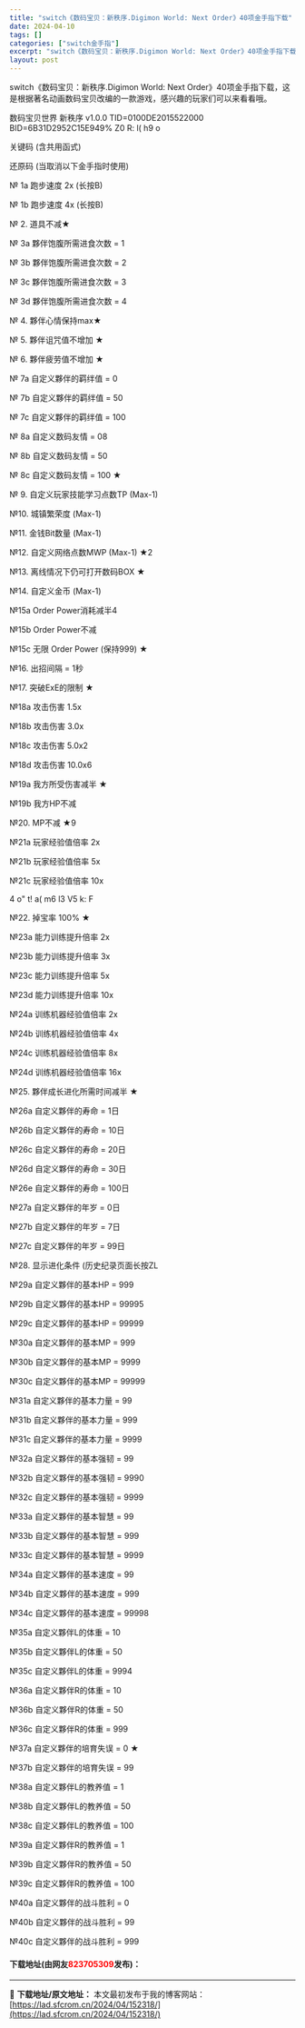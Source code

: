 ```yaml
---
title: "switch《数码宝贝：新秩序.Digimon World: Next Order》40项金手指下载"
date: 2024-04-10
tags: []
categories: ["switch金手指"]
excerpt: "switch《数码宝贝：新秩序.Digimon World: Next Order》40项金手指下载，这是根据著名动画数码宝贝改编的一款游戏，感兴趣的玩家们可以来看看哦。 数码宝贝世界 新秩序 v1.0.0 TID=0100DE2015522000 BID=6B31D2952C15E949% Z0 &hellip;"
layout: post
---
```


 <p>switch《数码宝贝：新秩序.Digimon World: Next Order》40项金手指下载，这是根据著名动画数码宝贝改编的一款游戏，感兴趣的玩家们可以来看看哦。</p> <p>数码宝贝世界 新秩序 v1.0.0 TID=0100DE2015522000 BID=6B31D2952C15E949% Z0 R: l( h9 o</p> <p>关键码 (含共用函式)</p> <p>还原码 (当取消以下金手指时使用)</p> <p>№ 1a 跑步速度 2x (长按B)&nbsp;</p> <p>№ 1b 跑步速度 4x (长按B)</p> <p>№ 2. 道具不减★</p> <p>№ 3a 夥伴饱腹所需进食次数 = 1</p> <p>№ 3b 夥伴饱腹所需进食次数 = 2</p> <p>№ 3c 夥伴饱腹所需进食次数 = 3</p> <p>№ 3d 夥伴饱腹所需进食次数 = 4</p> <p>№ 4. 夥伴心情保持max★</p> <p>№ 5. 夥伴诅咒值不增加 ★</p> <p>№ 6. 夥伴疲劳值不增加 ★</p> <p>№ 7a 自定义夥伴的羁绊值 = 0</p> <p>№ 7b 自定义夥伴的羁绊值 = 50</p> <p>№ 7c 自定义夥伴的羁绊值 = 100</p> <p>№ 8a 自定义数码友情 = 08</p> <p>№ 8b 自定义数码友情 = 50</p> <p>№ 8c 自定义数码友情 = 100 ★</p> <p>№ 9. 自定义玩家技能学习点数TP (Max-1)</p> <p>№10. 城镇繁荣度 (Max-1)</p> <p>№11. 金钱Bit数量 (Max-1)</p> <p>№12. 自定义网络点数MWP (Max-1) ★2</p> <p>№13. 离线情况下仍可打开数码BOX ★</p> <p>№14. 自定义金币 (Max-1)</p> <p>№15a Order Power消耗减半4</p> <p>№15b Order Power不减</p> <p>№15c 无限 Order Power (保持999) ★</p> <p>№16. 出招间隔 = 1秒</p> <p>№17. 突破ExE的限制 ★</p> <p>№18a 攻击伤害 1.5x</p> <p>№18b 攻击伤害 3.0x</p> <p>№18c 攻击伤害 5.0x2</p> <p>№18d 攻击伤害 10.0x6</p> <p>№19a 我方所受伤害减半 ★</p> <p>№19b 我方HP不减</p> <p>№20. MP不减 ★9</p> <p>№21a 玩家经验值倍率 2x</p> <p>№21b 玩家经验值倍率 5x</p> <p>№21c 玩家经验值倍率 10x</p> <p>4 o&quot; t! a( m6 l3 V5 k: F</p> <p>№22. 掉宝率 100% ★</p> <p>№23a 能力训练提升倍率 2x</p> <p>№23b 能力训练提升倍率 3x</p> <p>№23c 能力训练提升倍率 5x</p> <p>№23d 能力训练提升倍率 10x</p> <p>№24a 训练机器经验值倍率 2x</p> <p>№24b 训练机器经验值倍率 4x</p> <p>№24c 训练机器经验值倍率 8x</p> <p>№24d 训练机器经验值倍率 16x</p> <p>№25. 夥伴成长进化所需时间减半 ★</p> <p>№26a 自定义夥伴的寿命 = 1日</p> <p>№26b 自定义夥伴的寿命 = 10日</p> <p>№26c 自定义夥伴的寿命 = 20日</p> <p>№26d 自定义夥伴的寿命 = 30日</p> <p>№26e 自定义夥伴的寿命 = 100日</p> <p>№27a 自定义夥伴的年岁 = 0日</p> <p>№27b 自定义夥伴的年岁 = 7日</p> <p>№27c 自定义夥伴的年岁 = 99日</p> <p>№28. 显示进化条件 (历史纪录页面长按ZL</p> <p>№29a 自定义夥伴的基本HP = 999</p> <p>№29b 自定义夥伴的基本HP = 99995</p> <p>№29c 自定义夥伴的基本HP = 99999</p> <p>№30a 自定义夥伴的基本MP = 999</p> <p>№30b 自定义夥伴的基本MP = 9999</p> <p>№30c 自定义夥伴的基本MP = 99999</p> <p>№31a 自定义夥伴的基本力量 = 99</p> <p>№31b 自定义夥伴的基本力量 = 999</p> <p>№31c 自定义夥伴的基本力量 = 9999</p> <p>№32a 自定义夥伴的基本强韧 = 99</p> <p>№32b 自定义夥伴的基本强韧 = 9990</p> <p>№32c 自定义夥伴的基本强韧 = 9999</p> <p>№33a 自定义夥伴的基本智慧 = 99</p> <p>№33b 自定义夥伴的基本智慧 = 999</p> <p>№33c 自定义夥伴的基本智慧 = 9999</p> <p>№34a 自定义夥伴的基本速度 = 99</p> <p>№34b 自定义夥伴的基本速度 = 999</p> <p>№34c 自定义夥伴的基本速度 = 99998</p> <p>№35a 自定义夥伴L的体重 = 10</p> <p>№35b 自定义夥伴L的体重 = 50</p> <p>№35c 自定义夥伴L的体重 = 9994</p> <p>№36a 自定义夥伴R的体重 = 10</p> <p>№36b 自定义夥伴R的体重 = 50</p> <p>№36c 自定义夥伴R的体重 = 999</p> <p>№37a 自定义夥伴的培育失误 = 0 ★</p> <p>№37b 自定义夥伴的培育失误 = 99</p> <p>№38a 自定义夥伴L的教养值 = 1</p> <p>№38b 自定义夥伴L的教养值 = 50</p> <p>№38c 自定义夥伴L的教养值 = 100</p> <p>№39a 自定义夥伴R的教养值 = 1</p> <p>№39b 自定义夥伴R的教养值 = 50</p> <p>№39c 自定义夥伴R的教养值 = 100</p> <p>№40a 自定义夥伴的战斗胜利 = 0</p> <p>№40b 自定义夥伴的战斗胜利 = 99</p> <p>№40c 自定义夥伴的战斗胜利 = 999</p> <p><h4>下载地址(由网友<font color="red">823705309</font>发布)：</h4></p> 

---
📖 **下载地址/原文地址：** 本文最初发布于我的博客网站：[https://lad.sfcrom.cn/2024/04/152318/](https://lad.sfcrom.cn/2024/04/152318/)
